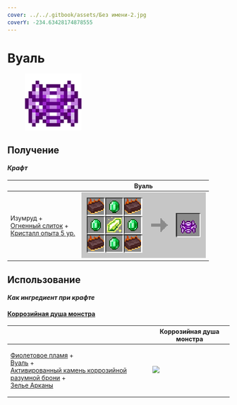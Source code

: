```yaml
---
cover: ../../.gitbook/assets/Без имени-2.jpg
coverY: -234.63428174878555
---
```


# Вуаль

<figure><img src="../../.gitbook/assets/veilo_128.png" alt=""><figcaption></figcaption></figure>

## Получение

#### _Крафт_

|                                                                                                                            | Вуаль                                |
| -------------------------------------------------------------------------------------------------------------------------- | ------------------------------------ |
| <p>Изумруд +<br><a href="fireite_ingot.md">Огненный слиток</a> +<br><a href="xp_crystal_4.md">Кристалл опыта 5 ур.</a></p> | ![](../../.gitbook/assets/veilo.png) |

## Использование

#### _Как ингредиент при крафте_

#### [Коррозийная душа монстра](basemonstersoul\_corrosive.md)

|                                                                                                                                                                                                                                                            | Коррозийная душа монстра                                  |
| ---------------------------------------------------------------------------------------------------------------------------------------------------------------------------------------------------------------------------------------------------------- | --------------------------------------------------------- |
| <p><a href="purple_blaze.md">Фиолетовое пламя</a> +<br><a href="veilo.md">Вуаль</a> +<br><a href="sentientarmourgem_corrosive_activated.md">Активированный камень коррозийной разумной брони</a> +<br><a href="weak_arcana_potion.md">Зелье Арканы</a></p> | ![](../../.gitbook/assets/basemonstersoul\_corrosive.png) |
